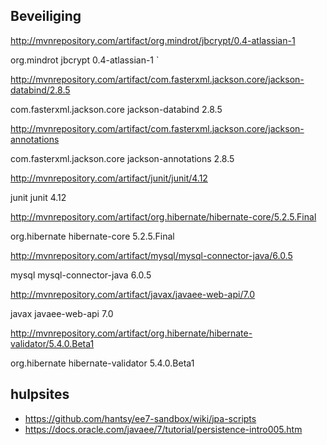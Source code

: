 
## Beveiliging

http://mvnrepository.com/artifact/org.mindrot/jbcrypt/0.4-atlassian-1
<!-- https://mvnrepository.com/artifact/org.mindrot/jbcrypt -->
<dependency>
    <groupId>org.mindrot</groupId>
    <artifactId>jbcrypt</artifactId>
    <version>0.4-atlassian-1</version>
</dependency>
`

http://mvnrepository.com/artifact/com.fasterxml.jackson.core/jackson-databind/2.8.5
<!-- https://mvnrepository.com/artifact/com.fasterxml.jackson.core/jackson-databind -->
<dependency>
    <groupId>com.fasterxml.jackson.core</groupId>
    <artifactId>jackson-databind</artifactId>
    <version>2.8.5</version>
</dependency>

http://mvnrepository.com/artifact/com.fasterxml.jackson.core/jackson-annotations
<!-- https://mvnrepository.com/artifact/com.fasterxml.jackson.core/jackson-annotations -->
<dependency>
    <groupId>com.fasterxml.jackson.core</groupId>
    <artifactId>jackson-annotations</artifactId>
    <version>2.8.5</version>
</dependency>

http://mvnrepository.com/artifact/junit/junit/4.12
<!-- https://mvnrepository.com/artifact/junit/junit -->
<dependency>
    <groupId>junit</groupId>
    <artifactId>junit</artifactId>
    <version>4.12</version>
</dependency>

http://mvnrepository.com/artifact/org.hibernate/hibernate-core/5.2.5.Final
<!-- https://mvnrepository.com/artifact/org.hibernate/hibernate-core -->
<dependency>
    <groupId>org.hibernate</groupId>
    <artifactId>hibernate-core</artifactId>
    <version>5.2.5.Final</version>
</dependency>

http://mvnrepository.com/artifact/mysql/mysql-connector-java/6.0.5
<!-- https://mvnrepository.com/artifact/mysql/mysql-connector-java -->
<dependency>
    <groupId>mysql</groupId>
    <artifactId>mysql-connector-java</artifactId>
    <version>6.0.5</version>
</dependency>

http://mvnrepository.com/artifact/javax/javaee-web-api/7.0
<!-- https://mvnrepository.com/artifact/javax/javaee-web-api -->
<dependency>
    <groupId>javax</groupId>
    <artifactId>javaee-web-api</artifactId>
    <version>7.0</version>
</dependency>

http://mvnrepository.com/artifact/org.hibernate/hibernate-validator/5.4.0.Beta1
<!-- https://mvnrepository.com/artifact/org.hibernate/hibernate-validator -->
<dependency>
    <groupId>org.hibernate</groupId>
    <artifactId>hibernate-validator</artifactId>
    <version>5.4.0.Beta1</version>
</dependency>


## hulpsites

- https://github.com/hantsy/ee7-sandbox/wiki/jpa-scripts
- https://docs.oracle.com/javaee/7/tutorial/persistence-intro005.htm

